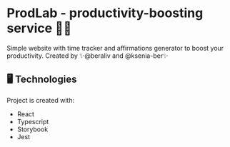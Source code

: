 # ProdLab - productivity-boosting service 👩‍💻

Simple website with time tracker and affirmations generator to boost your productivity. 
Created by ✨@beraliv and @ksenia-ber✨

## 🖥 Technologies
Project is created with:
- React
- Typescript
- Storybook
- Jest
